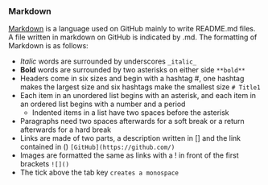 ### Markdown
[Markdown](https://guides.github.com/features/mastering-markdown/) is a language used on GitHub mainly to write README.md files. A file written in markdown on GitHub is indicated by .md. The formatting of Markdown is as follows:
* _Italic_ words are surrounded by underscores `_italic_`
* **Bold** words are surrounded by two asterisks on either side `**bold**`
* Headers come in six sizes and begin with a hashtag #, one hashtag makes the largest size and six hashtags make the smallest size `# Title1`
* Each item in an unordered list begins with an asterisk, and each item in an ordered list begins with a number and a period 
  * Indented items in a list have two spaces before the asterisk
* Paragraphs need two spaces afterwards for a soft break or a return afterwards for a hard break
* Links are made of two parts, a description written in [] and the link contained in () `[GitHub](https://github.com/)`
* Images are formatted the same as links with a ! in front of the first brackets `![]()`
* The tick above the tab key `creates a monospace`
